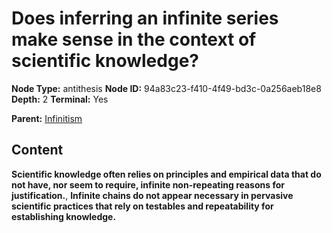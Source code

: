 # Does inferring an infinite series make sense in the context of scientific knowledge?

**Node Type:** antithesis
**Node ID:** 94a83c23-f410-4f49-bd3c-0a256aeb18e8
**Depth:** 2
**Terminal:** Yes

**Parent:** [Infinitism](infinitism.md)

## Content

**Scientific knowledge often relies on principles and empirical data that do not have, nor seem to require, infinite non-repeating reasons for justification.**, **Infinite chains do not appear necessary in pervasive scientific practices that rely on testables and repeatability for establishing knowledge.**
